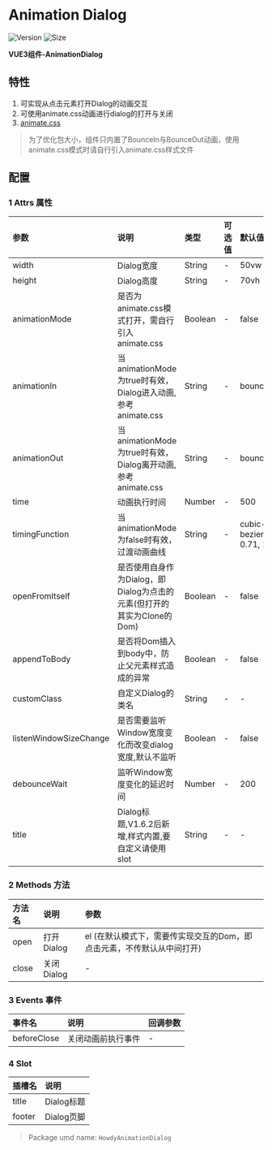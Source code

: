 # Animation Dialog

![Version](https://img.shields.io/npm/v/@howdyjs/animation-dialog)
![Size](https://img.shields.io/bundlephobia/min/@howdyjs/animation-dialog?color=%2344cc88)

**VUE3组件-AnimationDialog**

## 特性
1. 可实现从点击元素打开Dialog的动画交互
2. 可使用animate.css动画进行dialog的打开与关闭
3. [animate.css](https://daneden.github.io/animate.css/)  
> 为了优化包大小，组件只内置了BounceIn与BounceOut动画，使用animate.css模式时请自行引入animate.css样式文件

## 配置

### 1 Attrs 属性
|参数|说明|类型|可选值|默认值|
|:---|:---|:---|:---|:---|
|width|Dialog宽度|String|-|50vw|
|height|Dialog高度|String|-|70vh|
|animationMode|是否为animate.css模式打开，需自行引入animate.css|Boolean|-|false|
|animationIn|当animationMode为true时有效，Dialog进入动画,参考animate.css|String|-|bounceIn|
|animationOut|当animationMode为true时有效，Dialog离开动画,参考animate.css|String|-|bounceOut|
|time|动画执行时间|Number|-|500|
|timingFunction|当animationMode为false时有效，过渡动画曲线|String|-|cubic-bezier(0.55,-0.15, 0.71, 1.35)|
|openFromItself|是否使用自身作为Dialog，即Dialog为点击的元素(但打开的其实为Clone的Dom)|Boolean|-|false|
|appendToBody|是否将Dom插入到body中，防止父元素样式造成的异常|Boolean|-|false|
|customClass|自定义Dialog的类名|String|-|-|
|listenWindowSizeChange|是否需要监听Window宽度变化而改变dialog宽度,默认不监听|Boolean|-|false|
|debounceWait|监听Window宽度变化的延迟时间|Number|-|200|
|title|Dialog标题,V1.6.2后新增,样式内置,要自定义请使用slot|String|-|-|

### 2 Methods 方法
|方法名|说明|参数|
|:---|:---|:---|
|open|打开Dialog|el (在默认模式下，需要传实现交互的Dom，即点击元素，不传默认从中间打开)|
|close|关闭Dialog|-|


### 3 Events 事件
|事件名|说明|回调参数|
|:---|:---|:---|
|beforeClose|关闭动画前执行事件|-|

### 4 Slot
|插槽名|说明|
|:---|:---|
|title|Dialog标题|
|footer|Dialog页脚|

> Package umd name: `HowdyAnimationDialog`